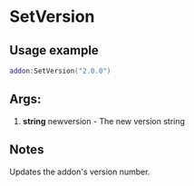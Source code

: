 # SetVersion

## Usage example
```lua
addon:SetVersion("2.0.0")
```

## Args:
1. **string** newversion - The new version string

## Notes
Updates the addon's version number.
